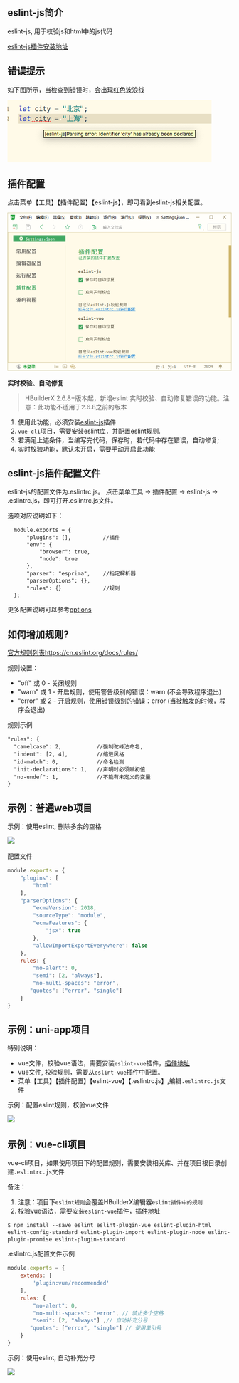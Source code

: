 ## eslint-js简介

eslint-js, 用于校验js和html中的js代码

[eslint-js插件安装地址](https://ext.dcloud.net.cn/plugin?id=2037)

## 错误提示

如下图所示，当检查到错误时，会出现红色波浪线

<img src="/static/snapshots/tutorial/eslint-error.png" />

## 插件配置

点击菜单【工具】【插件配置】【eslint-js】，即可看到eslint-js相关配置。

<img src="/static/snapshots/tutorial/eslint-js.png" />

**实时校验、自动修复**

> HBuilderX 2.6.8+版本起，新增eslint 实时校验、自动修复错误的功能。注意：此功能不适用于2.6.8之前的版本

1. 使用此功能，必须安装[eslint-js](https://ext.dcloud.net.cn/plugin?id=2037)插件
2. `vue-cli`项目，需要安装eslint库，并配置eslint规则.
3. 若满足上述条件，当编写完代码，保存时，若代码中存在错误，自动修复; 
4. 实时校验功能，默认未开启，需要手动开启此功能


## eslint-js插件配置文件

eslint-js的配置文件为.eslintrc.js。
点击菜单工具 -> 插件配置 -> eslint-js -> .eslintrc.js，即可打开.eslintrc.js文件。

选项对应说明如下：

```
  module.exports = {
      "plugins": [],          //插件
      "env": {
          "browser": true,
          "node": true
      },
      "parser": "esprima",    //指定解析器
      "parserOptions": {},    
      "rules": {}             //规则
  };
```
  
更多配置说明可以参考[options](https://cn.eslint.org/docs/user-guide/configuring)

## 如何增加规则?

[官方规则列表https://cn.eslint.org/docs/rules/](https://cn.eslint.org/docs/rules/)

规则设置：
- "off" 或 0 - 关闭规则
- "warn" 或 1 - 开启规则，使用警告级别的错误：warn (不会导致程序退出)
- "error" 或 2 - 开启规则，使用错误级别的错误：error (当被触发的时候，程序会退出)

规则示例
```
"rules": {
  "camelcase": 2,           //强制驼峰法命名,
  "indent": [2, 4],         //缩进风格
  "id-match": 0,            //命名检测
  "init-declarations": 1,   //声明时必须赋初值
  "no-undef": 1,            //不能有未定义的变量
}
```


## 示例：普通web项目

示例：使用eslint, 删除多余的空格

![](https://img-cdn-qiniu.dcloud.net.cn/uploads/article/20200318/ac5887a63cec8d30a57e44e8d924679c.gif)

配置文件

```js
module.exports = {
    "plugins": [
        "html"
    ],
    "parserOptions": {
        "ecmaVersion": 2018,
        "sourceType": "module",
        "ecmaFeatures": {
            "jsx": true
        },
        "allowImportExportEverywhere": false
    },
    rules: {
        "no-alert": 0,
        "semi": [2, "always"],
        "no-multi-spaces": "error",
       "quotes": ["error", "single"]
    }
}
```

## 示例：uni-app项目

特别说明：
- vue文件，校验vue语法，需要安装`eslint-vue`插件，[插件地址](https://ext.dcloud.net.cn/plugin?id=2005)
- vue文件, 校验规则，需要从`eslint-vue`插件中配置。
- 菜单【工具】【插件配置】【eslint-vue】【.eslintrc.js】,编辑`.eslintrc.js`文件

示例：配置eslint规则，校验vue文件

![](https://img-cdn-qiniu.dcloud.net.cn/uploads/article/20200325/8201039dcb85e2980ba3fc1a31e212b1.gif)


## 示例：vue-cli项目

vue-cli项目，如果使用项目下的配置规则，需要安装相关库、并在项目根目录创建`.eslintrc.js`文件

备注：
1. 注意：项目下`eslint规则`会覆盖HBuilderX编辑器`eslint插件中的规则`
2. 校验vue语法，需要安装`eslint-vue`插件，[插件地址](https://ext.dcloud.net.cn/plugin?id=2005)

```shell
$ npm install --save eslint eslint-plugin-vue eslint-plugin-html eslint-config-standard eslint-plugin-import eslint-plugin-node eslint-plugin-promise eslint-plugin-standard
```


.eslintrc.js配置文件示例

```js
module.exports = {
    extends: [
        'plugin:vue/recommended'
    ],
    rules: {
        "no-alert": 0,
        "no-multi-spaces": "error", // 禁止多个空格 
        "semi": [2, "always"] ,// 自动补充分号
       "quotes": ["error", "single"] // 使用单引号
    }
}
```

示例：使用eslint, 自动补充分号

![](https://img-cdn-qiniu.dcloud.net.cn/uploads/article/20200317/911ea4cac9f2c4d80ec502b1384e7a58.gif)
